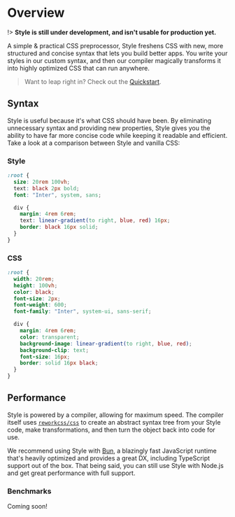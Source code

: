 # Overview

!> **Style is still under development, and isn't usable for production yet.**

A simple &amp; practical CSS preprocessor, Style freshens CSS with new, more structured and concise syntax that lets you build better apps. You write your styles in our custom syntax, and then our compiler magically transforms it into highly optimized CSS that can run anywhere.

> Want to leap right in? Check out the [Quickstart](getting-started/quickstart.md).

## Syntax

Style is useful because it's what CSS should have been. By eliminating unnecessary syntax and providing new properties, Style gives you the ability to have far more concise code while keeping it readable and efficient. Take a look at a comparison between Style and vanilla CSS:

<!-- tabs:start -->

### **Style**

```css
:root {
  size: 20rem 100vh;
  text: black 2px bold;
  font: "Inter", system, sans;

  div {
    margin: 4rem 6rem;
    text: linear-gradient(to right, blue, red) 16px;
    border: black 16px solid;
  }
}
```

### **CSS**

```css
:root {
  width: 20rem;
  height: 100vh;
  color: black;
  font-size: 2px;
  font-weight: 600;
  font-family: "Inter", system-ui, sans-serif;

  div {
    margin: 4rem 6rem;
    color: transparent;
    background-image: linear-gradient(to right, blue, red);
    background-clip: text;
    font-size: 16px;
    border: solid 16px black;
  }
}
```

<!-- tabs:end -->

## Performance

Style is powered by a compiler, allowing for maximum speed. The compiler itself uses [`reworkcss/css`](https://github.com/reworkcss/css) to create an abstract syntax tree from your Style code, make transformations, and then turn the object back into code for use.

We recommend using Style with [Bun](https://bun.sh/), a blazingly fast JavaScript runtime that's heavily optimized and provides a great DX, including TypeScript support out of the box. That being said, you can still use Style with Node.js and get great performance with full support.

### Benchmarks

Coming soon!
